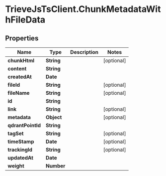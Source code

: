 # TrieveJsTsClient.ChunkMetadataWithFileData

## Properties

Name | Type | Description | Notes
------------ | ------------- | ------------- | -------------
**chunkHtml** | **String** |  | [optional] 
**content** | **String** |  | 
**createdAt** | **Date** |  | 
**fileId** | **String** |  | [optional] 
**fileName** | **String** |  | [optional] 
**id** | **String** |  | 
**link** | **String** |  | [optional] 
**metadata** | **Object** |  | [optional] 
**qdrantPointId** | **String** |  | 
**tagSet** | **String** |  | [optional] 
**timeStamp** | **Date** |  | [optional] 
**trackingId** | **String** |  | [optional] 
**updatedAt** | **Date** |  | 
**weight** | **Number** |  | 


